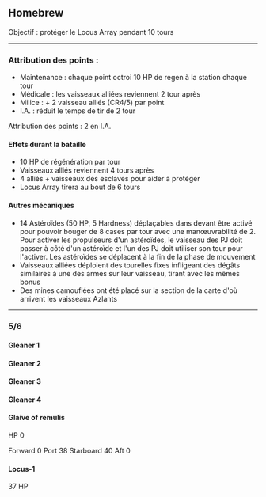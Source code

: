 ## Homebrew 

Objectif : protéger le Locus Array pendant 10 tours

---
### Attribution des points : 

- Maintenance : chaque point octroi 10 HP de regen à la station chaque tour
- Médicale : les vaisseaux alliées reviennent 2 tour après
- Milice : + 2 vaisseau alliés (CR4/5) par point
- I.A. : réduit le temps de tir de 2 tour

Attribution des points : 2 en I.A.
#### Effets durant la bataille 
- 10 HP de régénération par tour
- Vaisseaux alliés reviennent 4 tours après
- 4 alliés + vaisseaux des esclaves pour aider à protéger 
- Locus Array tirera au bout de 6 tours

#### Autres mécaniques

- 14 Astéroïdes (50 HP, 5 Hardness) déplaçables dans devant être activé pour pouvoir bouger de 8 cases par tour avec une manœuvrabilité de 2. Pour activer les propulseurs d'un astéroïdes, le vaisseau des PJ doit passer à côté d'un astéroïde et l'un des PJ doit utiliser son tour pour l'activer. Les astéroïdes se déplacent à la fin de la phase de mouvement
- Vaisseaux alliées déploient des tourelles fixes infligeant des dégâts similaires à une des armes sur leur vaisseau, tirant avec les mêmes bonus
- Des mines camouflées ont été placé sur la section de la carte d'où arrivent les vaisseaux Azlants

--- 
### 5/6
#### Gleaner 1

#### Gleaner 2

#### Gleaner 3 

#### Gleaner 4

#### Glaive of remulis

HP 0

Forward 0
Port 38
Starboard 40
Aft 0
#### Locus-1

37 HP
